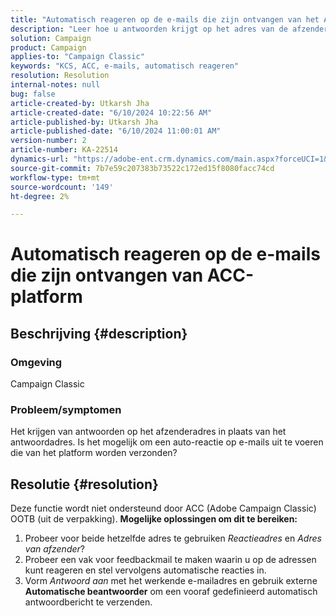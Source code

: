 ```yaml
---
title: "Automatisch reageren op de e-mails die zijn ontvangen van het ACC-platform"
description: "Leer hoe u antwoorden krijgt op het adres van de afzender in plaats van het antwoordadres van het Adobe Campaign Classic-platform."
solution: Campaign
product: Campaign
applies-to: "Campaign Classic"
keywords: "KCS, ACC, e-mails, automatisch reageren"
resolution: Resolution
internal-notes: null
bug: false
article-created-by: Utkarsh Jha
article-created-date: "6/10/2024 10:22:56 AM"
article-published-by: Utkarsh Jha
article-published-date: "6/10/2024 11:00:01 AM"
version-number: 2
article-number: KA-22514
dynamics-url: "https://adobe-ent.crm.dynamics.com/main.aspx?forceUCI=1&pagetype=entityrecord&etn=knowledgearticle&id=58d18766-1327-ef11-840a-6045bd026b83"
source-git-commit: 7b7e59c207383b73522c172ed15f8080facc74cd
workflow-type: tm+mt
source-wordcount: '149'
ht-degree: 2%

---
```


# Automatisch reageren op de e-mails die zijn ontvangen van ACC-platform

## Beschrijving {#description}


### <b>Omgeving</b>

Campaign Classic



### <b>Probleem/symptomen</b>

Het krijgen van antwoorden op het afzenderadres in plaats van het antwoordadres. Is het mogelijk om een auto-reactie op e-mails uit te voeren die van het platform worden verzonden?


## Resolutie {#resolution}


Deze functie wordt niet ondersteund door ACC (Adobe Campaign Classic) OOTB (uit de verpakking).
<b>Mogelijke oplossingen om dit te bereiken:</b>
1. Probeer voor beide hetzelfde adres te gebruiken *Reactieadres* en *Adres van afzender*?
2. Probeer een vak voor feedbackmail te maken waarin u op de adressen kunt reageren en stel vervolgens automatische reacties in.
3. Vorm *Antwoord aan* met het werkende e-mailadres en gebruik externe <b>Automatische beantwoorder</b> om een vooraf gedefinieerd automatisch antwoordbericht te verzenden.


